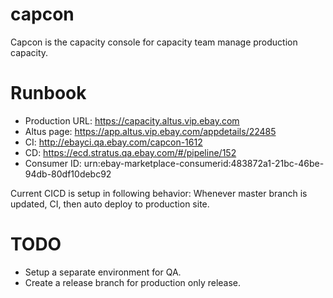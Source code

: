 # capcon

Capcon is the capacity console for capacity team manage production capacity.

# Runbook

- Production URL: https://capacity.altus.vip.ebay.com
- Altus page: https://app.altus.vip.ebay.com/appdetails/22485
- CI: http://ebayci.qa.ebay.com/capcon-1612
- CD: https://ecd.stratus.qa.ebay.com/#/pipeline/152
- Consumer ID: urn:ebay-marketplace-consumerid:483872a1-21bc-46be-94db-80df10debc92

Current CICD is setup in following behavior:
Whenever master branch is updated, CI, then auto deploy to production site.

# TODO

- Setup a separate environment for QA.
- Create a release branch for production only release.
